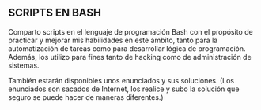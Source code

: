## SCRIPTS EN BASH

Comparto scripts en el lenguaje de programación Bash con el propósito de practicar y mejorar mis habilidades en este ámbito, 
tanto para la automatización de tareas como para desarrollar lógica de programación.
Además, los utilizo para fines tanto de hacking como de administración de sistemas.

También estarán disponibles unos enunciados y sus soluciones.
(Los enunciados son sacados de Internet, los realice y subo la solución que seguro se puede hacer de maneras diferentes.)
